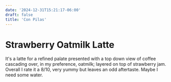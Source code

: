 ```yaml
---
date: '2024-12-31T15:21:17-06:00'
draft: false
title: 'Con Pilas'
---
```


# Strawberry Oatmilk Latte
It's a latte for a refined palate presented with a top down view of coffee cascading over, in my preference, oatmilk; layered on top of strawberry jam. Overall I rate it a 8/10, very yummy but leaves an odd aftertaste. Maybe I need some water.